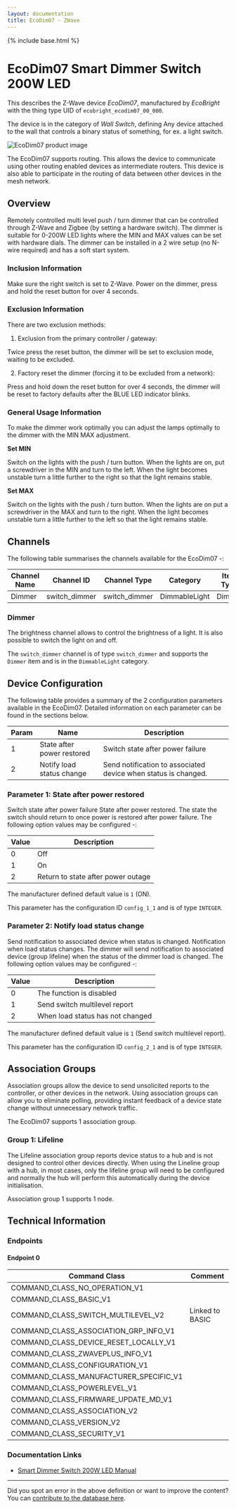 ```yaml
---
layout: documentation
title: EcoDim07 - ZWave
---
```


{% include base.html %}

# EcoDim07 Smart Dimmer Switch 200W LED
This describes the Z-Wave device *EcoDim07*, manufactured by *EcoBright* with the thing type UID of ```ecobright_ecodim07_00_000```.

The device is in the category of *Wall Switch*, defining Any device attached to the wall that controls a binary status of something, for ex. a light switch.

![EcoDim07 product image](https://www.cd-jackson.com/zwave_device_uploads/1114/1114_default.jpg)


The EcoDim07 supports routing. This allows the device to communicate using other routing enabled devices as intermediate routers.  This device is also able to participate in the routing of data between other devices in the mesh network.

## Overview

Remotely controlled multi level push / turn dimmer that can be controlled through Z-Wave and Zigbee (by setting a hardware switch). The dimmer is suitable for 0-200W LED lights where the MIN and MAX values can be set with hardware dials. The dimmer can be installed in a 2 wire setup (no N-wire required) and has a soft start system.

### Inclusion Information

Make sure the right switch is set to Z-Wave. Power on the dimmer, press and hold the reset button for over 4 seconds.

### Exclusion Information

There are two exclusion methods:

1. Exclusion from the primary controller / gateway:

Twice press the reset button, the dimmer will be set to exclusion mode, waiting to be excluded.

2. Factory reset the dimmer (forcing it to be excluded from a network):

Press and hold down the reset button for over 4 seconds, the dimmer will be reset to factory defaults after the BLUE LED indicator blinks.

### General Usage Information

To make the dimmer work optimally you can adjust the lamps optimally to the dimmer with the MIN MAX adjustment.

**Set MIN**

Switch on the lights with the push / turn button. When the lights are on, put a screwdriver in the MIN and turn to the left. When the light becomes unstable turn a little further to the right so that the light remains stable.

**Set MAX**

Switch on the lights with the push / turn button. When the lights are on put a screwdriver in the MAX and turn to the right. When the light becomes unstable turn a little further to the left so that the light remains stable.

## Channels

The following table summarises the channels available for the EcoDim07 -:

| Channel Name | Channel ID | Channel Type | Category | Item Type |
|--------------|------------|--------------|----------|-----------|
| Dimmer | switch_dimmer | switch_dimmer | DimmableLight | Dimmer | 

### Dimmer
The brightness channel allows to control the brightness of a light.
            It is also possible to switch the light on and off.

The ```switch_dimmer``` channel is of type ```switch_dimmer``` and supports the ```Dimmer``` item and is in the ```DimmableLight``` category.



## Device Configuration

The following table provides a summary of the 2 configuration parameters available in the EcoDim07.
Detailed information on each parameter can be found in the sections below.

| Param | Name  | Description |
|-------|-------|-------------|
| 1 | State after power restored | Switch state after power failure |
| 2 | Notify load status change | Send notification to associated device when status is changed. |

### Parameter 1: State after power restored

Switch state after power failure
State after power restored. The state the switch should return to once power is restored after power failure.
The following option values may be configured -:

| Value  | Description |
|--------|-------------|
| 0 | Off |
| 1 | On |
| 2 | Return to state after power outage |

The manufacturer defined default value is ```1``` (ON).

This parameter has the configuration ID ```config_1_1``` and is of type ```INTEGER```.


### Parameter 2: Notify load status change

Send notification to associated device when status is changed.
Notification when load status changes. The dimmer will send notification to associated device (group lifeline) when the status of the dimmer load is changed.
The following option values may be configured -:

| Value  | Description |
|--------|-------------|
| 0 | The function is disabled |
| 1 | Send switch multilevel report |
| 2 | When load status has not changed |

The manufacturer defined default value is ```1``` (Send switch multilevel report).

This parameter has the configuration ID ```config_2_1``` and is of type ```INTEGER```.


## Association Groups

Association groups allow the device to send unsolicited reports to the controller, or other devices in the network. Using association groups can allow you to eliminate polling, providing instant feedback of a device state change without unnecessary network traffic.

The EcoDim07 supports 1 association group.

### Group 1: Lifeline

The Lifeline association group reports device status to a hub and is not designed to control other devices directly. When using the Lineline group with a hub, in most cases, only the lifeline group will need to be configured and normally the hub will perform this automatically during the device initialisation.

Association group 1 supports 1 node.

## Technical Information

### Endpoints

#### Endpoint 0

| Command Class | Comment |
|---------------|---------|
| COMMAND_CLASS_NO_OPERATION_V1| |
| COMMAND_CLASS_BASIC_V1| |
| COMMAND_CLASS_SWITCH_MULTILEVEL_V2| Linked to BASIC|
| COMMAND_CLASS_ASSOCIATION_GRP_INFO_V1| |
| COMMAND_CLASS_DEVICE_RESET_LOCALLY_V1| |
| COMMAND_CLASS_ZWAVEPLUS_INFO_V1| |
| COMMAND_CLASS_CONFIGURATION_V1| |
| COMMAND_CLASS_MANUFACTURER_SPECIFIC_V1| |
| COMMAND_CLASS_POWERLEVEL_V1| |
| COMMAND_CLASS_FIRMWARE_UPDATE_MD_V1| |
| COMMAND_CLASS_ASSOCIATION_V2| |
| COMMAND_CLASS_VERSION_V2| |
| COMMAND_CLASS_SECURITY_V1| |

### Documentation Links

* [Smart Dimmer Switch 200W LED Manual](https://www.cd-jackson.com/zwave_device_uploads/1114/EcoDim.pdf)

---

Did you spot an error in the above definition or want to improve the content?
You can [contribute to the database here](http://www.cd-jackson.com/index.php/zwave/zwave-device-database/zwave-device-list/devicesummary/1114).
